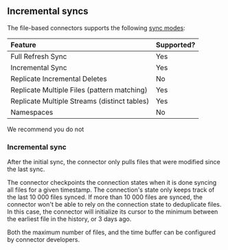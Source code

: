 ## Incremental syncs
The file-based connectors supports the following [sync modes](https://docs.airbyte.com/cloud/core-concepts#connection-sync-modes):

| Feature                                        | Supported? |
| :--------------------------------------------- |:-----------|
| Full Refresh Sync                              | Yes        |
| Incremental Sync                               | Yes        |
| Replicate Incremental Deletes                  | No         |
| Replicate Multiple Files \(pattern matching\)  | Yes        |
| Replicate Multiple Streams \(distinct tables\) | Yes        |
| Namespaces                                     | No         |

We recommend you do not 

### Incremental sync 
After the initial sync, the connector only pulls files that were modified since the last sync.

The connector checkpoints the connection states when it is done syncing all files for a given timestamp. The connection's state only keeps track of the last 10 000 files synced. If more than 10 000 files are synced, the connector won't be able to rely on the connection state to deduplicate files. In this case, the connector will initialize its cursor to the minimum between the earliest file in the history, or 3 days ago.

Both the maximum number of files, and the time buffer can be configured by connector developers.